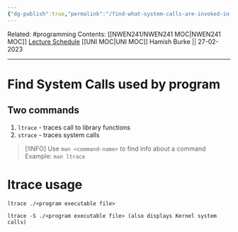```yaml
---
{"dg-publish":true,"permalink":"/find-what-system-calls-are-invoked-in-a-c-program/"}
---
```


Related: #programming 
Contents: [[NWEN241/NWEN241 MOC\|NWEN241 MOC]]
[Lecture Schedule](https://ecs.wgtn.ac.nz/Courses/NWEN241_2023T1/LectureSchedule)
[[UNI MOC\|UNI MOC]]
Hamish Burke || 27-02-2023
***

# Find System Calls used by program

## Two commands
1. `ltrace` - traces call to library functions
2. `strace` - traces system calls

> [!INFO]
> Use `man <command-name>` to find info about a command
> Example: `man ltrace`


# ltrace usage

```shell
ltrace ./<program executable file>

ltrace -S ./<program executable file> (also displays Kernel system calls)
```

